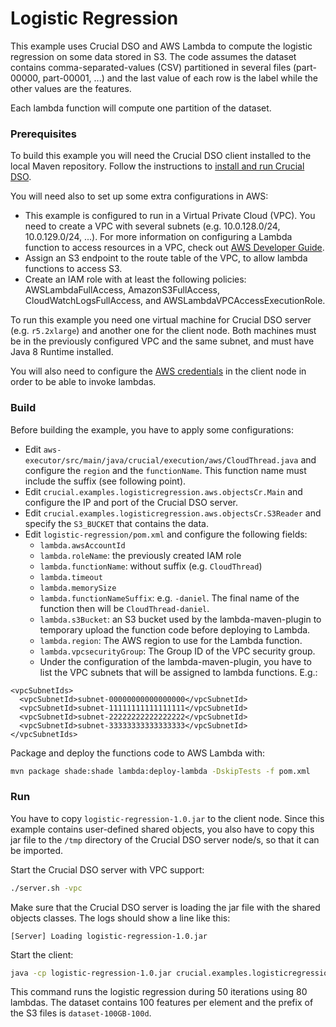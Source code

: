# Logistic Regression

This example uses Crucial DSO and AWS Lambda to compute the logistic regression on some data stored in S3. The code assumes the dataset contains comma-separated-values (CSV) partitioned in several files (part-00000, part-00001, ...) and the last value of each row is the label while the other values are the features.

Each lambda function will compute one partition of the dataset.

### Prerequisites

To build this example you will need the Crucial DSO client installed to the local Maven repository. 
Follow the instructions to [install and run Crucial DSO](https://github.com/danielBCN/crucial-dso#usage).

You will need also to set up some extra configurations in AWS:
* This example is configured to run in a Virtual Private Cloud (VPC). You need to create a VPC with several subnets (e.g. 10.0.128.0/24, 10.0.129.0/24, ...). For more information on configuring a Lambda function to access resources in a VPC, check out [AWS Developer Guide](https://docs.aws.amazon.com/lambda/latest/dg/configuration-vpc.html).
* Assign an S3 endpoint to the route table of the VPC, to allow lambda functions to access S3.
* Create an IAM role with at least the following policies: AWSLambdaFullAccess, AmazonS3FullAccess, CloudWatchLogsFullAccess, and AWSLambdaVPCAccessExecutionRole.

To run this example you need one virtual machine for Crucial DSO server (e.g. `r5.2xlarge`) and another one for the client node. Both machines must be in the previously configured VPC and the same subnet, and must have Java 8 Runtime installed.

You will also need to configure the [AWS credentials](https://docs.aws.amazon.com/cli/latest/userguide/cli-configure-files.html) in the client node in order to be able to invoke lambdas.

### Build  

Before building the example, you have to apply some configurations:
* Edit `aws-executor/src/main/java/crucial/execution/aws/CloudThread.java` and configure the `region` and the `functionName`. This function name must include the suffix (see following point).
* Edit `crucial.examples.logisticregression.aws.objectsCr.Main` and configure the IP and port of the Crucial DSO server.
* Edit `crucial.examples.logisticregression.aws.objectsCr.S3Reader` and specify the `S3_BUCKET` that contains the data.  
* Edit `logistic-regression/pom.xml` and configure the following fields:
  * `lambda.awsAccountId`
  * `lambda.roleName`: the previously created IAM role
  * `lambda.functionName`: without suffix (e.g. `CloudThread`)
  * `lambda.timeout`
  * `lambda.memorySize`
  * `lambda.functionNameSuffix`: e.g. `-daniel`. The final name of the function then will be `CloudThread-daniel`.
  * `lambda.s3Bucket`: an S3 bucket used by the lambda-maven-plugin to temporary upload the function code before deploying to Lambda.
  * `lambda.region`:  The AWS region to use for the Lambda function.
  * `lambda.vpcsecurityGroup`: The Group ID of the VPC security group.
  * Under the configuration of the lambda-maven-plugin, you have to list the VPC subnets that will be assigned to lambda functions. E.g.:
    
```
<vpcSubnetIds>
  <vpcSubnetId>subnet-00000000000000000</vpcSubnetId>
  <vpcSubnetId>subnet-11111111111111111</vpcSubnetId>
  <vpcSubnetId>subnet-22222222222222222</vpcSubnetId>
  <vpcSubnetId>subnet-33333333333333333</vpcSubnetId>
</vpcSubnetIds>
```

Package and deploy the functions code to AWS Lambda with:

```bash
mvn package shade:shade lambda:deploy-lambda -DskipTests -f pom.xml
```

### Run

You have to copy `logistic-regression-1.0.jar` to the client node. 
Since this example contains user-defined shared objects, you also have to copy this jar file to the `/tmp` directory of the Crucial DSO server node/s, so that it can be imported.

Start the Crucial DSO server with VPC support:

```bash
./server.sh -vpc
```

Make sure that the Crucial DSO server is loading the jar file with the shared objects classes. The logs should show a line like this:

```
[Server] Loading logistic-regression-1.0.jar
```

Start the client:

```bash
java -cp logistic-regression-1.0.jar crucial.examples.logisticregression.aws.objectsCr.Main 50 80 100 dataset-100GB-100d
```

This command runs the logistic regression during 50 iterations using 80 lambdas. The dataset contains 100 features per element and the prefix of the S3 files is `dataset-100GB-100d`.
